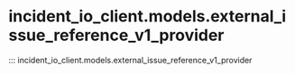 # incident_io_client.models.external_issue_reference_v1_provider

::: incident_io_client.models.external_issue_reference_v1_provider
